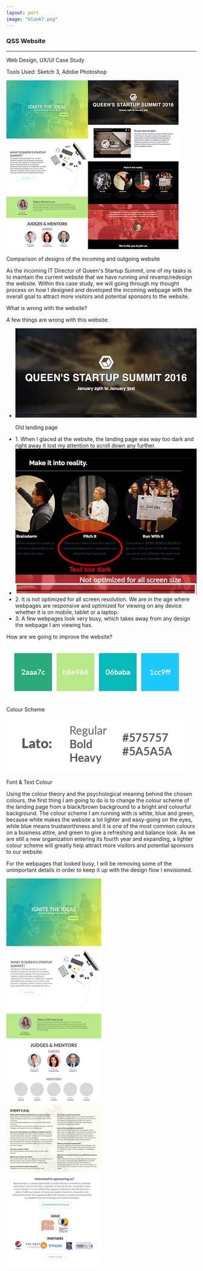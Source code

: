 ```yaml
---
layout: port
image: "blank7.png"
---
```


<div class="container">
	<div class="center">
		<h3 id="pTitle">QSS Website</h3>
		<hr id="hrP">
		<p id="pSubTitle">Web Design, UX/UI Case Study</p>
		<p>Tools Used: Sketch 3, Adobe Photoshop</p>
		<img id="portImg" src="../img/portfolio/qssoldnew.png">
		<p id="caption">Comparison of designs of the incoming and outgoing website</p>
	</div>
	<p>As the incoming IT Director of Queen's Startup Summit, one of my tasks is to maintain the current website that we have running and revamp/redesign the website. Within this case study, we will going through my thought process on how I designed and developed the incoming webpage with the overall goal to attract more visitors and potential sponsors to the website.</p>
	<div class="center">
		<p><span id="problem">What is wrong with the website?</span></p>
	</div>
	<p>A few things are wrong with this website:
	<ul>
		<li><div class="center"><img id="portImg" src="../img/portfolio/qssdark.png"><p id="caption">Old landing page</p></div></li>
		<li>1. When I glaced at the website, the landing page was way too dark and right away it lost my attention to scroll down any further.</li>
		<li><div class="center"><img id="portImg" class="imgSpace" src="../img/portfolio/qssdark2.png"></div></li>
		<li>2. It is not optimized for all screen resolution. We are in the age where webpages are responsive and optimized for viewing on any device whether it is on mobile, tablet or a laptop.</li>
		<li>3. A few webpages look very busy, which takes away from any design the webpage I am viewing has.</li>
	</ul>
	</p>
	<p><span id='problem'>How are we going to improve the website?</span></p>
	<div class="center">
		<img id="portImg" src="../img/portfolio/qsscolour.png"><p id="caption">Colour Scheme</p><img id="portImg" src="../img/portfolio/qssfont.png"><p id="caption">Font & Text Colour</p>
	</div>
	<p>Using the colour theory and the psychological meaning behind the chosen colours, the first thing I am going to do is to change the colour scheme of the landing page from a black/brown background to a bright and colourful background. The colour scheme I am running with is white, blue and green, because white makes the website a lot lighter and easy-going on the eyes, while blue means trustworthiness and it is one of the most common colours on a business attire, and green to give a refreshing and balance look. As we are still a new organization entering its fourth year and expanding, a lighter colour scheme will greatly help attract more visitors and potential sponsors to our website.</p>
	<p>For the webpages that looked busy, I will be removing some of the unimportant details in order to keep it up with the design flow I envisioned.</p>
	<div class="center"><img id="portImg" src="../img/portfolio/qssnew.png"></div>
</div>